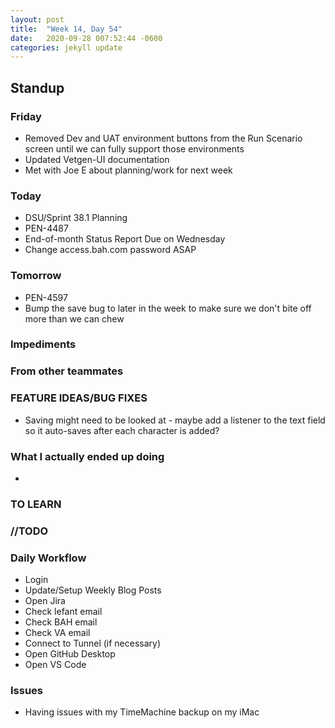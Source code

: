 ```yaml
---
layout: post
title:  "Week 14, Day 54"
date:   2020-09-28 007:52:44 -0600
categories: jekyll update
---
```


## Standup

### Friday
* Removed Dev and UAT environment buttons from the Run Scenario screen until we can fully support those environments
* Updated Vetgen-UI documentation
* Met with Joe E about planning/work for next week

### Today
* DSU/Sprint 38.1 Planning
* PEN-4487
* End-of-month Status Report Due on Wednesday
* Change access.bah.com password ASAP
  
### Tomorrow
* PEN-4597
* Bump the save bug to later in the week to make sure we don't bite off more than we can chew
  
### Impediments
  
### From other teammates

### FEATURE IDEAS/BUG FIXES
* Saving might need to be looked at -  maybe add a listener to the text field so it auto-saves after each character is added?

### What I actually ended up doing
* 

### TO LEARN
  
### //TODO

### Daily Workflow
* Login
* Update/Setup Weekly Blog Posts
* Open Jira
* Check lefant email
* Check BAH email
* Check VA email
* Connect to Tunnel (if necessary)
* Open GitHub Desktop
* Open VS Code
  
### Issues
* Having issues with my TimeMachine backup on my iMac

